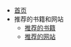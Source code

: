 <!-- docs/_sidebar.md -->

* [首页](/)
* 推荐的书籍和网站
  * [推荐的书籍](/00-推荐的书籍和网站/01-推荐的书籍)
  * [推荐的网站](/00-推荐的书籍和网站/02-推荐的网站)